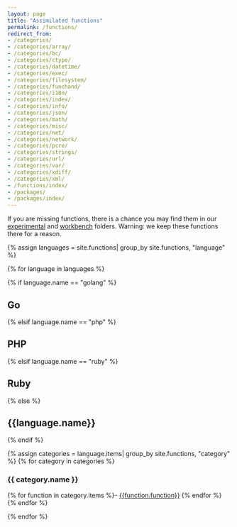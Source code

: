 ```yaml
---
layout: page
title: "Assimilated functions"
permalink: /functions/
redirect_from:
- /categories/
- /categories/array/
- /categories/bc/
- /categories/ctype/
- /categories/datetime/
- /categories/exec/
- /categories/filesystem/
- /categories/funchand/
- /categories/i18n/
- /categories/index/
- /categories/info/
- /categories/json/
- /categories/math/
- /categories/misc/
- /categories/net/
- /categories/network/
- /categories/pcre/
- /categories/strings/
- /categories/url/
- /categories/var/
- /categories/xdiff/
- /categories/xml/
- /functions/index/
- /packages/
- /packages/index/
---
```


If you are missing functions, there is a chance you may find them in our [experimental](https://github.com/locutusjs/locutus/tree/master/_experimental) 
and [workbench](https://github.com/locutusjs/locutus/tree/master/_workbench) folders. Warning: we keep 
these functions there for a reason.  

{% assign languages = site.functions| group_by site.functions, "language" %}

{% for language in languages %}

{% if language.name == "golang" %}
## Go
{% elsif language.name == "php" %}
## PHP
{% elsif language.name == "ruby" %}
## Ruby
{% else %}
## {{language.name}}
{% endif %}

{% assign categories = language.items| group_by site.functions, "category" %}
{% for category in categories %}

<a name="{{ category.name }}"></a>

### {{ category.name }}

{% for function in category.items %}- [{{function.function}}](/functions/{{function.function}})
{% endfor %}
{% endfor %}

{% endfor %}
